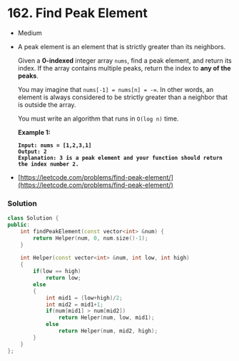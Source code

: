 # 162. Find Peak Element

* Medium
*   A peak element is an element that is strictly greater than its neighbors.

    Given a **0-indexed** integer array `nums`, find a peak element, and return its index. If the array contains multiple peaks, return the index to **any of the peaks**.

    You may imagine that `nums[-1] = nums[n] = -∞`. In other words, an element is always considered to be strictly greater than a neighbor that is outside the array.

    You must write an algorithm that runs in `O(log n)` time.

    &#x20;

    **Example 1:**

    <pre><code><strong>Input: nums = [1,2,3,1]
    </strong><strong>Output: 2
    </strong><strong>Explanation: 3 is a peak element and your function should return the index number 2.
    </strong></code></pre>


* [https://leetcode.com/problems/find-peak-element/](https://leetcode.com/problems/find-peak-element/)

### Solution&#x20;

```cpp
class Solution {
public:
    int findPeakElement(const vector<int> &num) {
        return Helper(num, 0, num.size()-1);
    }
    
    int Helper(const vector<int> &num, int low, int high)
    {
        if(low == high)
            return low;
        else
        {
            int mid1 = (low+high)/2;
            int mid2 = mid1+1;
            if(num[mid1] > num[mid2])
                return Helper(num, low, mid1);
            else
                return Helper(num, mid2, high);
        }
    }
};
```
